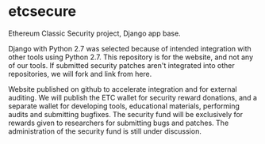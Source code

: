 # etcsecure
Ethereum Classic Security project, Django app base.

Django with Python 2.7 was selected because of intended integration with other tools using Python 2.7. This repository is for the website, and not any of our tools. If submitted security patches aren't integrated into other repositories, we will fork and link from here.

Website published on github to accelerate integration and for external auditing. We will publish the ETC wallet for security reward donations, and a separate wallet for developing tools, educational materials, performing audits and submitting bugfixes. The security fund will be exclusively for rewards given to researchers for submitting bugs and patches. The administration of the security fund is still under discussion. 
